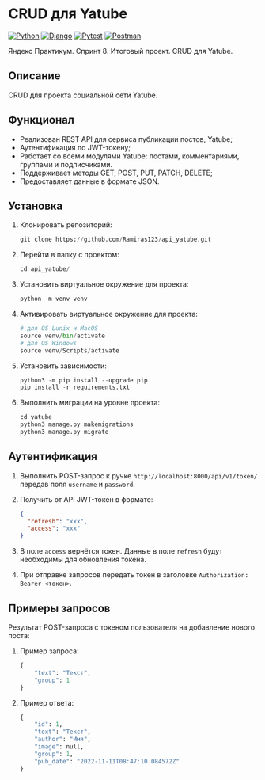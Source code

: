 # CRUD для Yatube

[![Python](https://img.shields.io/badge/-Python-464641?style=flat-square&logo=Python)](https://www.python.org/)
[![Django](https://img.shields.io/badge/Django-464646?style=flat-square&logo=django)](https://www.djangoproject.com/)
[![Pytest](https://img.shields.io/badge/Pytest-464646?style=flat-square&logo=pytest)](https://docs.pytest.org/en/6.2.x/)
[![Postman](https://img.shields.io/badge/Postman-464646?style=flat-square&logo=postman)](https://www.postman.com/)

Яндекс Практикум. Спринт 8. Итоговый проект. CRUD для Yatube.

## Описание

CRUD для проекта социальной сети Yatube.

## Функционал

- Реализован REST API для сервиса публикации постов, Yatube;
- Аутентификация по JWT-токену;
- Работает со всеми модулями Yatube: постами, комментариями, группами и подписчиками.
- Поддерживает методы GET, POST, PUT, PATCH, DELETE;
- Предоставляет данные в формате JSON.

## Установка

1. Клонировать репозиторий:

   ```python
   git clone https://github.com/Ramiras123/api_yatube.git
   ```

2. Перейти в папку с проектом:

   ```python
   cd api_yatube/
   ```

3. Установить виртуальное окружение для проекта:

   ```python
   python -m venv venv
   ```

4. Активировать виртуальное окружение для проекта:

   ```python
   # для OS Lunix и MacOS
   source venv/bin/activate
   # для OS Windows
   source venv/Scripts/activate
   ```

5. Установить зависимости:

   ```python
   python3 -m pip install --upgrade pip
   pip install -r requirements.txt
   ```

6. Выполнить миграции на уровне проекта:

   ```python
   cd yatube
   python3 manage.py makemigrations
   python3 manage.py migrate
   ```

## Аутентификация

1. Выполнить POST-запрос к ручке `http://localhost:8000/api/v1/token/` передав поля `username` и `password`.

2. Получить от API JWT-токен в формате:

   ```json
   {
     "refresh": "xxx",
     "access": "xxx"
   }
   ```

3. В поле `access` вернётся токен. Данные в поле `refresh` будут необходимы для обновления токена.

4. При отправке запроcов передать токен в заголовке `Authorization: Bearer <токен>`.

## Примеры запросов

Результат POST-запроса с токеном пользователя на добавление нового поста:

1. Пример запроса:

   ```python
   {
       "text": "Текст",
       "group": 1
   }
   ```

2. Пример ответа:

   ```python
   {
       "id": 1,
       "text": "Текст",
       "author": "Имя",
       "image": null,
       "group": 1,
       "pub_date": "2022-11-11T08:47:10.084572Z"
   }
   ```
